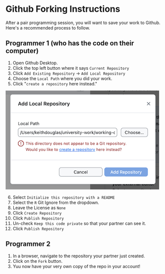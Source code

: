 # Github Forking Instructions

After a pair programming session, you will want to save your work to Github. Here's a recommended process to follow.


## Programmer 1 (who has the code on their computer)

1. Open Github Desktop.
2. Click the top left button where it says `Current Repository`
3. Click `Add Existing Repository` -> `Add Local Repository`
5. Choose the `Local Path` where you did your work.
6. Click "`create a repository` here instead."

![](./images/create-new-repository.png)

6. Select `Initialize this repository with a README`
7. Select the `R` Git Ignore from the dropdown.
8. Leave the License  as `None`
9. Click `Create Repository`
10. Click `Publish Repository`
11. Un-check `Keep this code private` so that your partner can see it.
12. Click `Publish Repository`

## Programmer 2 

1. In a browser, navigate to the repository your partner just created.
2. Click on the `Fork` button.
3. Yuu now have your very own copy of the repo in your account!




